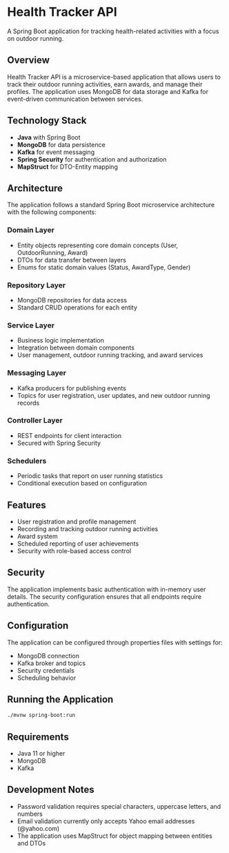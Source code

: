 # Health Tracker API

A Spring Boot application for tracking health-related activities with a focus on outdoor running.

## Overview

Health Tracker API is a microservice-based application that allows users to track their outdoor running activities, earn awards, and manage their profiles. The application uses MongoDB for data storage and Kafka for event-driven communication between services.

## Technology Stack

- **Java** with Spring Boot
- **MongoDB** for data persistence
- **Kafka** for event messaging
- **Spring Security** for authentication and authorization
- **MapStruct** for DTO-Entity mapping

## Architecture

The application follows a standard Spring Boot microservice architecture with the following components:

### Domain Layer
- Entity objects representing core domain concepts (User, OutdoorRunning, Award)
- DTOs for data transfer between layers
- Enums for static domain values (Status, AwardType, Gender)

### Repository Layer
- MongoDB repositories for data access
- Standard CRUD operations for each entity

### Service Layer
- Business logic implementation
- Integration between domain components
- User management, outdoor running tracking, and award services

### Messaging Layer
- Kafka producers for publishing events
- Topics for user registration, user updates, and new outdoor running records

### Controller Layer
- REST endpoints for client interaction
- Secured with Spring Security

### Schedulers
- Periodic tasks that report on user running statistics
- Conditional execution based on configuration

## Features

- User registration and profile management
- Recording and tracking outdoor running activities
- Award system
- Scheduled reporting of user achievements
- Security with role-based access control

## Security

The application implements basic authentication with in-memory user details. The security configuration ensures that all endpoints require authentication.

## Configuration

The application can be configured through properties files with settings for:
- MongoDB connection
- Kafka broker and topics
- Security credentials
- Scheduling behavior

## Running the Application

```bash
./mvnw spring-boot:run
```

## Requirements

- Java 11 or higher
- MongoDB
- Kafka

## Development Notes

- Password validation requires special characters, uppercase letters, and numbers
- Email validation currently only accepts Yahoo email addresses (@yahoo.com)
- The application uses MapStruct for object mapping between entities and DTOs
